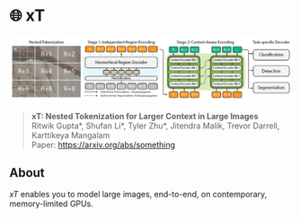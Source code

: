 # 🌐 xT
![xT](assets/xt.png "xT")
> **xT: Nested Tokenization for Larger Context in Large Images**\
> Ritwik Gupta*, Shufan Li*, Tyler Zhu*, Jitendra Malik, Trevor Darrell, Karttikeya Mangalam\
> Paper: https://arxiv.org/abs/something

## About
_xT_ enables you to model large images, end-to-end, on contemporary, memory-limited GPUs.